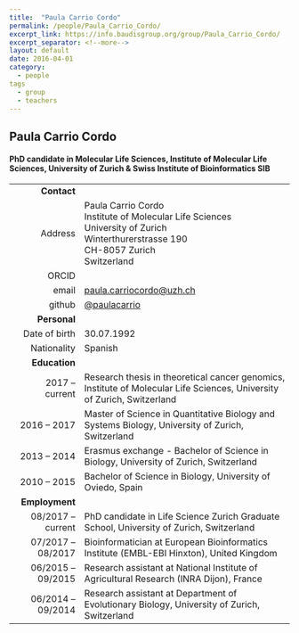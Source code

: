 ```yaml
---
title:  "Paula Carrio Cordo"
permalink: /people/Paula_Carrio_Cordo/
excerpt_link: https://info.baudisgroup.org/group/Paula_Carrio_Cordo/
excerpt_separator: <!--more-->
layout: default
date: 2016-04-01
category:
  - people
tags
  - group
  - teachers
---
```


## Paula Carrio Cordo

#### PhD candidate in Molecular Life Sciences, Institute of Molecular Life Sciences, University of Zurich & Swiss Institute of Bioinformatics **SIB**

<!--more-->

|      |     |
| ---: | --- |
| __Contact__ |     |
| Address| Paula Carrio Cordo<br/>Institute of Molecular Life Sciences<br/>University of Zurich<br/>Winterthurerstrasse 190<br/>CH-8057 Zurich<br/>Switzerland |
| ORCID | []() |
| email |paula.carriocordo@uzh.ch  |
| github | [@paulacarrio](http://github.com/paulacarrio/) |
| __Personal__ |     |
| Date of birth | 30.07.1992 |
| Nationality | Spanish |
| __Education__ |     |
| 2017 – current | Research thesis in theoretical cancer genomics, Institute of Molecular Life Sciences, University of Zurich, Switzerland |
| 2016 – 2017 | Master of Science in Quantitative Biology and Systems Biology, University of Zurich, Switzerland |
| 2013 – 2014 | Erasmus exchange - Bachelor of Science in Biology, University of Zurich, Switzerland |
| 2010 – 2015 | Bachelor of Science in Biology, University of Oviedo, Spain |
| __Employment__ |     |
| 08/2017 – current | PhD candidate in Life Science Zurich Graduate School, University of Zurich, Switzerland |
| 07/2017 – 08/2017 | Bioinformatician at European Bioinformatics Institute (EMBL-EBI Hinxton), United Kingdom |
| 06/2015 – 09/2015 | Research assistant at National Institute of Agricultural Research (INRA Dijon), France |
| 06/2014 – 09/2014 | Research assistant at Department of Evolutionary Biology, University of Zurich, Switzerland |
